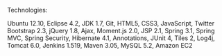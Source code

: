 Technologies:

Ubuntu 12.10, Eclipse 4.2, JDK 1.7, Git, HTML5, CSS3, JavaScript, Twitter Bootstrap 2.3, jQuery 1.8, Ajax, Moment.js 2.0, JSP 2.1, Spring 3.1, Spring MVC, Spring Security, Hibernate 4.1, Annotations, JUnit 4, Tiles 2, Log4j, Tomcat 6.0, Jenkins 1.519, Maven 3.05, MySQL 5.2, Amazon EC2

